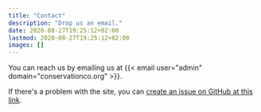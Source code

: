 ```yaml
---
title: "Contact"
description: "Drop us an email."
date: 2020-08-27T19:25:12+02:00
lastmod: 2020-08-27T19:25:12+02:00
images: []
---
```


You can reach us by emailing us at {{< email user="admin" domain="conservationco.org" >}}.

If there's a problem with the site, you can [create an issue on GitHub at this 
link](https://github.com/ConservationColorado/its-technically-useful/issues).
